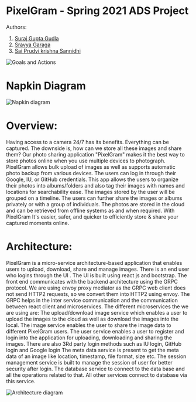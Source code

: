 # PixelGram - Spring 2021 ADS Project
Authors:
1. [Suraj Gupta Gudla](https://github.com/surajgupta-git)
2. [Sravya Garaga](https://github.com/sravya160597)
3. [Sai Prudvi krishna Sannidhi](https://github.com/sannidhi09)

![Goals and Actions](https://user-images.githubusercontent.com/29830913/106647414-e5b25b80-655c-11eb-8c96-d008511033bf.jpg)
# Napkin Diagram
![Napkin diagram](https://user-images.githubusercontent.com/66148226/106688289-d0105680-659b-11eb-9f1e-f5432a3ad4e2.jpg)
# Overview:
Having access to a camera 24/7 has its benefits. Everything can be captured. The downside is, how can we store all these images and share them? Our photo sharing application "PixelGram" makes it the best way to store photos online when you use multiple devices to photograph. PixelGram allows bulk upload of images as well as supports automatic photo backup from various devices. The users can log in through their Google, IU, or GitHub credentials. This app allows the users to organize their photos into albums/folders and also tag their images with names and locations for searchability ease. The images stored by the user will be grouped on a timeline. The users can further share the images or albums privately or with a group of individuals. The photos are stored in the cloud and can be retrieved from offline systems as and when required. With PixelGram It's easier, safer, and quicker to efficiently store & share your captured moments online.

# Architecture:
PixelGram is a micro-service architecture-based application that enables users to upload, download, share and manage images. There is an end user who logins through the UI . The UI is built using react js and bootstrap. The front end communicates with the backend architecture using the GRPC protocol. We are using envoy proxy mediator as the GRPC web client does not send HTTP2 requests, so we convert them into HTTP2 using envoy. The GRPC helps in the inter service communication and the communication between react client and microservices.
The different microservices the we are using are:
The upload/download image service which enables a user to upload the images to the cloud as well as download the images into the local.
The image service enables the user to share the image data to different PixelGram users.
The user service enables a user to register and login into the application for uploading, downloading and sharing the images. There are also 3Rd party login methods such as IU login, GitHub login and Google login
The meta data service is present to get the meta data of an image like location, timestamp, file format, size etc.
The session management service is built to manage the session of user for better security after login.
The database service to connect to the data base and all the operations related to that.
All other services connect to database via this service.

![Architecture diagram](https://user-images.githubusercontent.com/29830913/108661175-2edd3780-7499-11eb-802d-515a67d5704c.jpg)

